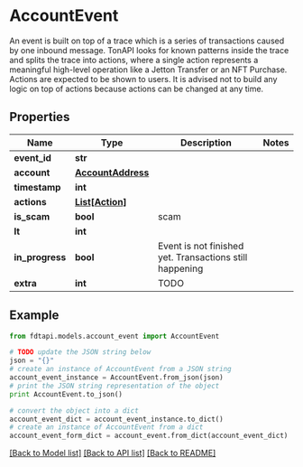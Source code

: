 # AccountEvent

An event is built on top of a trace which is a series of transactions caused by one inbound message. TonAPI looks for known patterns inside the trace and splits the trace into actions, where a single action represents a meaningful high-level operation like a Jetton Transfer or an NFT Purchase. Actions are expected to be shown to users. It is advised not to build any logic on top of actions because actions can be changed at any time.

## Properties
Name | Type | Description | Notes
------------ | ------------- | ------------- | -------------
**event_id** | **str** |  | 
**account** | [**AccountAddress**](AccountAddress.md) |  | 
**timestamp** | **int** |  | 
**actions** | [**List[Action]**](Action.md) |  | 
**is_scam** | **bool** | scam | 
**lt** | **int** |  | 
**in_progress** | **bool** | Event is not finished yet. Transactions still happening | 
**extra** | **int** | TODO | 

## Example

```python
from fdtapi.models.account_event import AccountEvent

# TODO update the JSON string below
json = "{}"
# create an instance of AccountEvent from a JSON string
account_event_instance = AccountEvent.from_json(json)
# print the JSON string representation of the object
print AccountEvent.to_json()

# convert the object into a dict
account_event_dict = account_event_instance.to_dict()
# create an instance of AccountEvent from a dict
account_event_form_dict = account_event.from_dict(account_event_dict)
```
[[Back to Model list]](../README.md#documentation-for-models) [[Back to API list]](../README.md#documentation-for-api-endpoints) [[Back to README]](../README.md)


